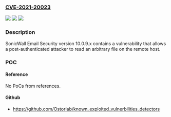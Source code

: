 ### [CVE-2021-20023](https://cve.mitre.org/cgi-bin/cvename.cgi?name=CVE-2021-20023)
![](https://img.shields.io/static/v1?label=Product&message=Email%20Security&color=blue)
![](https://img.shields.io/static/v1?label=Version&message=n%2Fa&color=blue)
![](https://img.shields.io/static/v1?label=Vulnerability&message=CWE-22%3A%20Improper%20Limitation%20of%20a%20Pathname%20to%20a%20Restricted%20Directory%20('Path%20Traversal')&color=brighgreen)

### Description

SonicWall Email Security version 10.0.9.x contains a vulnerability that allows a post-authenticated attacker to read an arbitrary file on the remote host.

### POC

#### Reference
No PoCs from references.

#### Github
- https://github.com/Ostorlab/known_exploited_vulnerbilities_detectors

